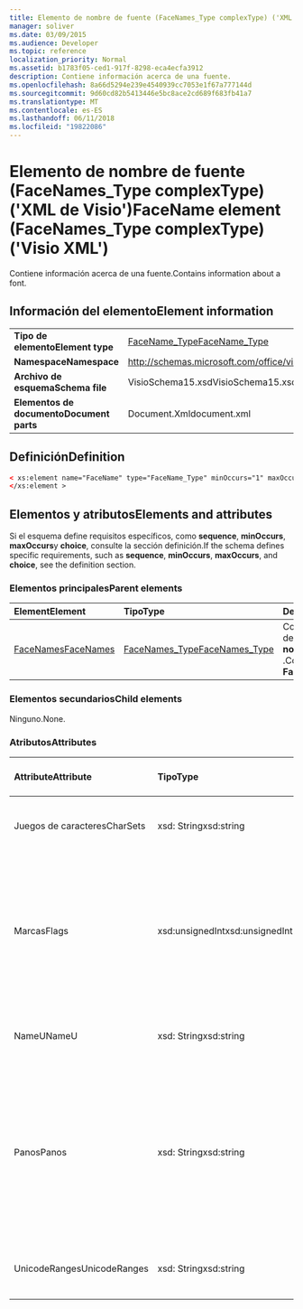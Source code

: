 ```yaml
---
title: Elemento de nombre de fuente (FaceNames_Type complexType) ('XML de Visio')
manager: soliver
ms.date: 03/09/2015
ms.audience: Developer
ms.topic: reference
localization_priority: Normal
ms.assetid: b1783f05-ced1-917f-8298-eca4ecfa3912
description: Contiene información acerca de una fuente.
ms.openlocfilehash: 8a66d5294e239e4540939cc7053e1f67a777144d
ms.sourcegitcommit: 9d60cd82b5413446e5bc8ace2cd689f683fb41a7
ms.translationtype: MT
ms.contentlocale: es-ES
ms.lasthandoff: 06/11/2018
ms.locfileid: "19822086"
---
```

# <a name="facename-element-facenamestype-complextype-visio-xml"></a><span data-ttu-id="ee31d-103">Elemento de nombre de fuente (FaceNames_Type complexType) ('XML de Visio')</span><span class="sxs-lookup"><span data-stu-id="ee31d-103">FaceName element (FaceNames_Type complexType) ('Visio XML')</span></span>

<span data-ttu-id="ee31d-104">Contiene información acerca de una fuente.</span><span class="sxs-lookup"><span data-stu-id="ee31d-104">Contains information about a font.</span></span>
  
## <a name="element-information"></a><span data-ttu-id="ee31d-105">Información del elemento</span><span class="sxs-lookup"><span data-stu-id="ee31d-105">Element information</span></span>

|||
|:-----|:-----|
|<span data-ttu-id="ee31d-106">**Tipo de elemento**</span><span class="sxs-lookup"><span data-stu-id="ee31d-106">**Element type**</span></span> <br/> |[<span data-ttu-id="ee31d-107">FaceName_Type</span><span class="sxs-lookup"><span data-stu-id="ee31d-107">FaceName_Type</span></span>](facename_type-complextypevisio-xml.md) <br/> |
|<span data-ttu-id="ee31d-108">**Namespace**</span><span class="sxs-lookup"><span data-stu-id="ee31d-108">**Namespace**</span></span> <br/> |http://schemas.microsoft.com/office/visio/2012/main  <br/> |
|<span data-ttu-id="ee31d-109">**Archivo de esquema**</span><span class="sxs-lookup"><span data-stu-id="ee31d-109">**Schema file**</span></span> <br/> |<span data-ttu-id="ee31d-110">VisioSchema15.xsd</span><span class="sxs-lookup"><span data-stu-id="ee31d-110">VisioSchema15.xsd</span></span>  <br/> |
|<span data-ttu-id="ee31d-111">**Elementos de documento**</span><span class="sxs-lookup"><span data-stu-id="ee31d-111">**Document parts**</span></span> <br/> |<span data-ttu-id="ee31d-112">Document.Xml</span><span class="sxs-lookup"><span data-stu-id="ee31d-112">document.xml</span></span>  <br/> |
   
## <a name="definition"></a><span data-ttu-id="ee31d-113">Definición</span><span class="sxs-lookup"><span data-stu-id="ee31d-113">Definition</span></span>

```XML
< xs:element name="FaceName" type="FaceName_Type" minOccurs="1" maxOccurs="unbounded" >
</xs:element > 
```

## <a name="elements-and-attributes"></a><span data-ttu-id="ee31d-114">Elementos y atributos</span><span class="sxs-lookup"><span data-stu-id="ee31d-114">Elements and attributes</span></span>

<span data-ttu-id="ee31d-115">Si el esquema define requisitos específicos, como **sequence**, **minOccurs**, **maxOccurs**y **choice**, consulte la sección definición.</span><span class="sxs-lookup"><span data-stu-id="ee31d-115">If the schema defines specific requirements, such as **sequence**, **minOccurs**, **maxOccurs**, and **choice**, see the definition section.</span></span> 
  
### <a name="parent-elements"></a><span data-ttu-id="ee31d-116">Elementos principales</span><span class="sxs-lookup"><span data-stu-id="ee31d-116">Parent elements</span></span>

|<span data-ttu-id="ee31d-117">**Element**</span><span class="sxs-lookup"><span data-stu-id="ee31d-117">**Element**</span></span>|<span data-ttu-id="ee31d-118">**Tipo**</span><span class="sxs-lookup"><span data-stu-id="ee31d-118">**Type**</span></span>|<span data-ttu-id="ee31d-119">**Descripción**</span><span class="sxs-lookup"><span data-stu-id="ee31d-119">**Description**</span></span>|
|:-----|:-----|:-----|
|[<span data-ttu-id="ee31d-120">FaceNames</span><span class="sxs-lookup"><span data-stu-id="ee31d-120">FaceNames</span></span>](facenames-element-visiodocument_type-complextypevisio-xml.md) <br/> |[<span data-ttu-id="ee31d-121">FaceNames_Type</span><span class="sxs-lookup"><span data-stu-id="ee31d-121">FaceNames_Type</span></span>](facenames_type-complextypevisio-xml.md) <br/> |<span data-ttu-id="ee31d-122">Contiene una colección de elementos de **nombre de fuente** .</span><span class="sxs-lookup"><span data-stu-id="ee31d-122">Contains a collection of **FaceName** elements.</span></span>  <br/> |
   
### <a name="child-elements"></a><span data-ttu-id="ee31d-123">Elementos secundarios</span><span class="sxs-lookup"><span data-stu-id="ee31d-123">Child elements</span></span>

<span data-ttu-id="ee31d-124">Ninguno.</span><span class="sxs-lookup"><span data-stu-id="ee31d-124">None.</span></span>
  
### <a name="attributes"></a><span data-ttu-id="ee31d-125">Atributos</span><span class="sxs-lookup"><span data-stu-id="ee31d-125">Attributes</span></span>

|<span data-ttu-id="ee31d-126">**Attribute**</span><span class="sxs-lookup"><span data-stu-id="ee31d-126">**Attribute**</span></span>|<span data-ttu-id="ee31d-127">**Tipo**</span><span class="sxs-lookup"><span data-stu-id="ee31d-127">**Type**</span></span>|<span data-ttu-id="ee31d-128">**Obligatorio**</span><span class="sxs-lookup"><span data-stu-id="ee31d-128">**Required**</span></span>|<span data-ttu-id="ee31d-129">**Descripción**</span><span class="sxs-lookup"><span data-stu-id="ee31d-129">**Description**</span></span>|<span data-ttu-id="ee31d-130">**Valores posibles**</span><span class="sxs-lookup"><span data-stu-id="ee31d-130">**Possible values**</span></span>|
|:-----|:-----|:-----|:-----|:-----|
|<span data-ttu-id="ee31d-131">Juegos de caracteres</span><span class="sxs-lookup"><span data-stu-id="ee31d-131">CharSets</span></span>  <br/> |<span data-ttu-id="ee31d-132">xsd: String</span><span class="sxs-lookup"><span data-stu-id="ee31d-132">xsd:string</span></span>  <br/> |<span data-ttu-id="ee31d-133">opcional</span><span class="sxs-lookup"><span data-stu-id="ee31d-133">optional</span></span>  <br/> |<span data-ttu-id="ee31d-134">Los conjuntos de caracteres compatibles de la fuente.</span><span class="sxs-lookup"><span data-stu-id="ee31d-134">The supported character sets of the font.</span></span>  <br/> |<span data-ttu-id="ee31d-135">Valores del tipo XSD: String.</span><span class="sxs-lookup"><span data-stu-id="ee31d-135">Values of the xsd:string type.</span></span>  <br/> |
|<span data-ttu-id="ee31d-136">Marcas</span><span class="sxs-lookup"><span data-stu-id="ee31d-136">Flags</span></span>  <br/> |<span data-ttu-id="ee31d-137">xsd:unsignedInt</span><span class="sxs-lookup"><span data-stu-id="ee31d-137">xsd:unsignedInt</span></span>  <br/> |<span data-ttu-id="ee31d-138">opcional</span><span class="sxs-lookup"><span data-stu-id="ee31d-138">optional</span></span>  <br/> |<span data-ttu-id="ee31d-139">Marcas que muestran lo siguiente: falta una fuente, fuente predeterminada, fuente asiática, fuente complejo, fuente vertical y tipo de fuente.</span><span class="sxs-lookup"><span data-stu-id="ee31d-139">Flags that indicate the following: missing font, default font, asian font, complex font, vertical font, and font type.</span></span>  <br/> |<span data-ttu-id="ee31d-140">Valores del tipo xsd:unsignedInt.</span><span class="sxs-lookup"><span data-stu-id="ee31d-140">Values of the xsd:unsignedInt type.</span></span>  <br/> |
|<span data-ttu-id="ee31d-141">NameU</span><span class="sxs-lookup"><span data-stu-id="ee31d-141">NameU</span></span>  <br/> |<span data-ttu-id="ee31d-142">xsd: String</span><span class="sxs-lookup"><span data-stu-id="ee31d-142">xsd:string</span></span>  <br/> |<span data-ttu-id="ee31d-143">necesario</span><span class="sxs-lookup"><span data-stu-id="ee31d-143">required</span></span>  <br/> |<span data-ttu-id="ee31d-144">El nombre de la fuente como una cadena Unicode UTF-16.</span><span class="sxs-lookup"><span data-stu-id="ee31d-144">The name of the font as a UTF-16 Unicode string.</span></span>  <br/> ||
|<span data-ttu-id="ee31d-145">Panos</span><span class="sxs-lookup"><span data-stu-id="ee31d-145">Panos</span></span>  <br/> |<span data-ttu-id="ee31d-146">xsd: String</span><span class="sxs-lookup"><span data-stu-id="ee31d-146">xsd:string</span></span>  <br/> |<span data-ttu-id="ee31d-147">opcional</span><span class="sxs-lookup"><span data-stu-id="ee31d-147">optional</span></span>  <br/> |<span data-ttu-id="ee31d-148">La firma panose para la fuente.</span><span class="sxs-lookup"><span data-stu-id="ee31d-148">The panose signature for the font.</span></span> <span data-ttu-id="ee31d-149">Panose es un sistema de clasificación para los tipos de letra que categorice a ellos en función de sus características visuales.</span><span class="sxs-lookup"><span data-stu-id="ee31d-149">Panose is a classification system for typefaces that categorizes them based upon their visual characteristics.</span></span>  <br/> |<span data-ttu-id="ee31d-150">Valores del tipo XSD: String.</span><span class="sxs-lookup"><span data-stu-id="ee31d-150">Values of the xsd:string type.</span></span>  <br/> |
|<span data-ttu-id="ee31d-151">UnicodeRanges</span><span class="sxs-lookup"><span data-stu-id="ee31d-151">UnicodeRanges</span></span>  <br/> |<span data-ttu-id="ee31d-152">xsd: String</span><span class="sxs-lookup"><span data-stu-id="ee31d-152">xsd:string</span></span>  <br/> |<span data-ttu-id="ee31d-153">opcional</span><span class="sxs-lookup"><span data-stu-id="ee31d-153">optional</span></span>  <br/> |<span data-ttu-id="ee31d-154">Los intervalos admitidos de Unicode de la fuente.</span><span class="sxs-lookup"><span data-stu-id="ee31d-154">The supported Unicode ranges of the font.</span></span>  <br/> |<span data-ttu-id="ee31d-155">Valores del tipo XSD: String.</span><span class="sxs-lookup"><span data-stu-id="ee31d-155">Values of the xsd:string type.</span></span>  <br/> |
   

